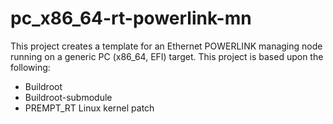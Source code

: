 # pc_x86_64-rt-powerlink-mn

This project creates a template for an Ethernet POWERLINK managing
node running on a generic PC (x86_64, EFI) target.  This project is
based upon the following:

* Buildroot
* Buildroot-submodule
* PREMPT_RT Linux kernel patch
